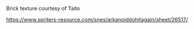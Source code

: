 Brick texture courtesy of Taito

https://www.spriters-resource.com/snes/arkanoiddohitagain/sheet/26517/